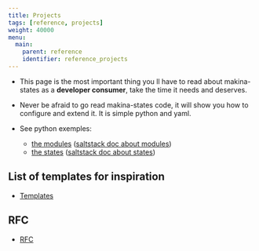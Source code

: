 ```yaml
---
title: Projects
tags: [reference, projects]
weight: 40000
menu:
  main:
    parent: reference
    identifier: reference_projects
---
```


- This page is the most important thing you ll have to read about
  makina-states as a **developer consumer**, take the time it needs and
  deserves.

- Never be afraid to go read makina-states code, it will show you how to
  configure and extend it. It is simple python and yaml.

- See python exemples:
    -   [the modules](https://github.com/makinacorpus/makina-states/tree/master/mc_states/modules)
        ([saltstack doc about
        modules](https://docs.saltstack.com/en/latest/ref/modules/))
    -   [the states](https://github.com/makinacorpus/makina-states/tree/master/mc_states/states)
        ([saltstack doc about
        states](https://docs.saltstack.com/en/latest/ref/states/))

## List of templates for inspiration
- [Templates](../templates)

## RFC
- [RFC](rfc)
